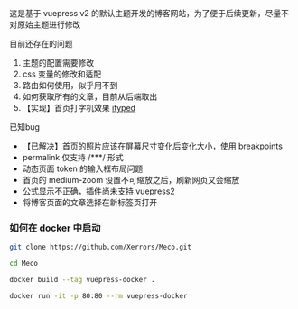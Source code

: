 这是基于 vuepress v2 的默认主题开发的博客网站，为了便于后续更新，尽量不对原始主题进行修改

目前还存在的问题

1. 主题的配置需要修改
2. css 变量的修改和适配
3. 路由如何使用，似乎用不到
4. 如何获取所有的文章，目前从后端取出
5. 【实现】首页打字机效果 [ityped](https://www.shejidaren.com/ityped.html)

已知bug

- 【已解决】首页的照片应该在屏幕尺寸变化后变化大小，使用 breakpoints
- permalink 仅支持 /***/ 形式
- 动态页面 token 的输入框布局问题
- 首页的 medium-zoom 设置不可缩放之后，刷新网页又会缩放
- 公式显示不正确，插件尚未支持 vuepress2
- 将博客页面的文章选择在新标签页打开


### 如何在 docker 中启动

```sh
git clone https://github.com/Xerrors/Meco.git

cd Meco

docker build --tag vuepress-docker .

docker run -it -p 80:80 --rm vuepress-docker
```